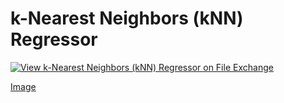 # k-Nearest Neighbors (kNN) Regressor

[![View k-Nearest Neighbors (kNN) Regressor on File Exchange](https://www.mathworks.com/matlabcentral/images/matlab-file-exchange.svg)](https://www.mathworks.com/matlabcentral/fileexchange/81893-k-nearest-neighbors-knn-regressor)

[Image](https://raw.githubusercontent.com/ferreirad08/kNNeighborsRegressor/main/Regression_results.png)
